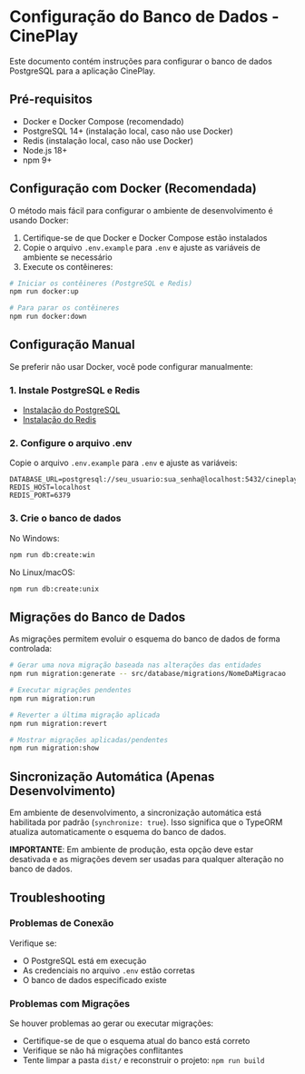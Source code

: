 # Configuração do Banco de Dados - CinePlay

Este documento contém instruções para configurar o banco de dados PostgreSQL para a aplicação CinePlay.

## Pré-requisitos

- Docker e Docker Compose (recomendado)
- PostgreSQL 14+ (instalação local, caso não use Docker)
- Redis (instalação local, caso não use Docker)
- Node.js 18+
- npm 9+

## Configuração com Docker (Recomendada)

O método mais fácil para configurar o ambiente de desenvolvimento é usando Docker:

1. Certifique-se de que Docker e Docker Compose estão instalados
2. Copie o arquivo `.env.example` para `.env` e ajuste as variáveis de ambiente se necessário
3. Execute os contêineres:

```bash
# Iniciar os contêineres (PostgreSQL e Redis)
npm run docker:up

# Para parar os contêineres
npm run docker:down
```

## Configuração Manual

Se preferir não usar Docker, você pode configurar manualmente:

### 1. Instale PostgreSQL e Redis

- [Instalação do PostgreSQL](https://www.postgresql.org/download/)
- [Instalação do Redis](https://redis.io/download)

### 2. Configure o arquivo .env

Copie o arquivo `.env.example` para `.env` e ajuste as variáveis:

```
DATABASE_URL=postgresql://seu_usuario:sua_senha@localhost:5432/cineplaydb
REDIS_HOST=localhost
REDIS_PORT=6379
```

### 3. Crie o banco de dados

No Windows:
```bash
npm run db:create:win
```

No Linux/macOS:
```bash
npm run db:create:unix
```

## Migrações do Banco de Dados

As migrações permitem evoluir o esquema do banco de dados de forma controlada:

```bash
# Gerar uma nova migração baseada nas alterações das entidades
npm run migration:generate -- src/database/migrations/NomeDaMigracao

# Executar migrações pendentes
npm run migration:run

# Reverter a última migração aplicada
npm run migration:revert

# Mostrar migrações aplicadas/pendentes
npm run migration:show
```

## Sincronização Automática (Apenas Desenvolvimento)

Em ambiente de desenvolvimento, a sincronização automática está habilitada por padrão (`synchronize: true`). 
Isso significa que o TypeORM atualiza automaticamente o esquema do banco de dados.

**IMPORTANTE**: Em ambiente de produção, esta opção deve estar desativada e as migrações devem ser usadas para qualquer alteração no banco de dados.

## Troubleshooting

### Problemas de Conexão

Verifique se:
- O PostgreSQL está em execução
- As credenciais no arquivo `.env` estão corretas
- O banco de dados especificado existe

### Problemas com Migrações

Se houver problemas ao gerar ou executar migrações:
- Certifique-se de que o esquema atual do banco está correto
- Verifique se não há migrações conflitantes
- Tente limpar a pasta `dist/` e reconstruir o projeto: `npm run build` 